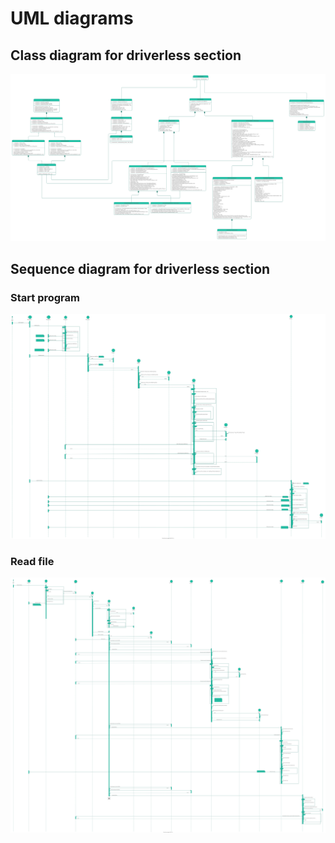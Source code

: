 # UML diagrams

## Class diagram for driverless section

![class diagram](class_diagram/class_diagram.svg)

## Sequence diagram for driverless section

### Start program

![sequence diagram start program](sequence_diagrams/program_start_sequence_diagram.svg)

### Read file

![sequence diagram read file](sequence_diagrams/open_file_sequence_diagram.svg)